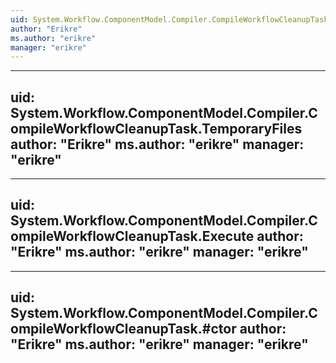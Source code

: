 ```yaml
---
uid: System.Workflow.ComponentModel.Compiler.CompileWorkflowCleanupTask
author: "Erikre"
ms.author: "erikre"
manager: "erikre"
---
```


---
uid: System.Workflow.ComponentModel.Compiler.CompileWorkflowCleanupTask.TemporaryFiles
author: "Erikre"
ms.author: "erikre"
manager: "erikre"
---

---
uid: System.Workflow.ComponentModel.Compiler.CompileWorkflowCleanupTask.Execute
author: "Erikre"
ms.author: "erikre"
manager: "erikre"
---

---
uid: System.Workflow.ComponentModel.Compiler.CompileWorkflowCleanupTask.#ctor
author: "Erikre"
ms.author: "erikre"
manager: "erikre"
---
